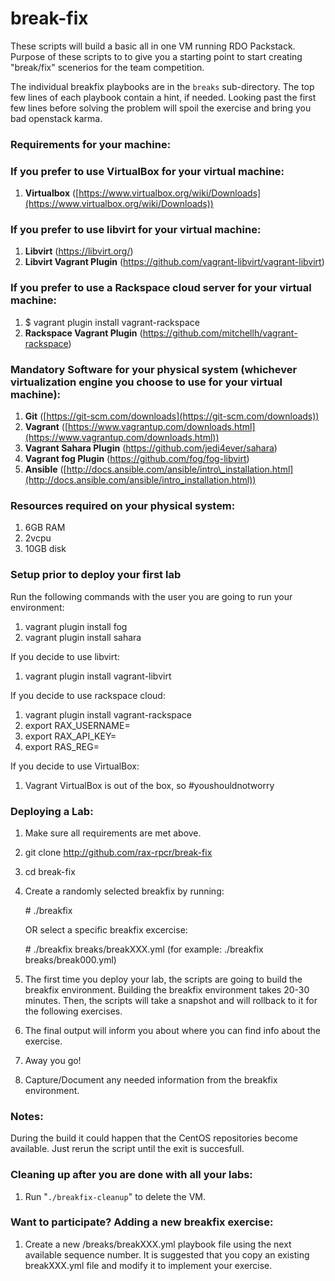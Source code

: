 # break-fix

These scripts will build a basic all in one VM running RDO Packstack. Purpose of these scripts to to give you a starting point to start creating "break/fix" scenerios for the team competition.

The individual breakfix playbooks are in the `breaks` sub-directory.  The top few lines of each playbook contain a hint, if needed.  Looking past the first few lines before solving the problem will spoil the exercise and bring you bad openstack karma.

### Requirements for your machine:

### If you prefer to use VirtualBox for your virtual machine:

 1. **Virtualbox** ([https://www.virtualbox.org/wiki/Downloads](https://www.virtualbox.org/wiki/Downloads))

### If you prefer to use libvirt for your virtual machine:

 1. **Libvirt** (https://libvirt.org/)
 2. **Libvirt Vagrant Plugin** (https://github.com/vagrant-libvirt/vagrant-libvirt)

### If you prefer to use a Rackspace cloud server for your virtual machine:

 1. $ vagrant plugin install vagrant-rackspace
 2. **Rackspace Vagrant Plugin** (https://github.com/mitchellh/vagrant-rackspace)

### Mandatory Software for your physical system (whichever virtualization engine you choose to use for your virtual machine):
 1. **Git** ([https://git-scm.com/downloads](https://git-scm.com/downloads))
 2. **Vagrant** ([https://www.vagrantup.com/downloads.html](https://www.vagrantup.com/downloads.html))
 3. **Vagrant Sahara Plugin** (https://github.com/jedi4ever/sahara)
 4. **Vagrant fog Plugin** (https://github.com/fog/fog-libvirt)
 3. **Ansible** ([http://docs.ansible.com/ansible/intro\_installation.html](http://docs.ansible.com/ansible/intro_installation.html))

### Resources required on your physical system:
 1. 6GB RAM
 2. 2vcpu
 3. 10GB disk

### Setup prior to deploy your first lab
 Run the following commands with the user you are going to run your environment:
 1. vagrant plugin install fog
 1. vagrant plugin install sahara
 
 If you decide to use libvirt:
 1. vagrant plugin install vagrant-libvirt
 
 If you decide to use rackspace cloud:
 1. vagrant plugin install vagrant-rackspace
 1. export RAX_USERNAME=<yourcloudusername>
 1. export RAX_API_KEY=<yourapikey>
 1. export RAS_REG=<yourrackspacecloudregion>
 
 If you decide to use VirtualBox:
 1. Vagrant VirtualBox is out of the box, so #youshouldnotworry

### Deploying a Lab:
 1. Make sure all requirements are met above.
 2. git clone http://github.com/rax-rpcr/break-fix
 3. cd break-fix
 4. Create a randomly selected breakfix by running:

    \# ./breakfix

    OR select a specific breakfix excercise:

    \# ./breakfix breaks/breakXXX.yml (for example: ./breakfix breaks/break000.yml)
 5. The first time you deploy your lab, the scripts are going to build the breakfix environment. Building the breakfix environment takes 20-30 minutes. Then, the scripts will take a snapshot and will rollback to it for the following exercises.
 6. The final output will inform you about where you can find info about the exercise.
 6. Away you go!
 7. Capture/Document any needed information from the breakfix environment.

### Notes:

During the build it could happen that the CentOS repositories become available. Just rerun the script until the exit is succesfull.

### Cleaning up after you are done with all your labs:
 1. Run "`./breakfix-cleanup`" to delete the VM.

### Want to participate? Adding a new breakfix exercise:
 1. Create a new /breaks/breakXXX.yml playbook file using the next available sequence number.  It is suggested that you copy an existing breakXXX.yml file and modify it to implement your exercise.
